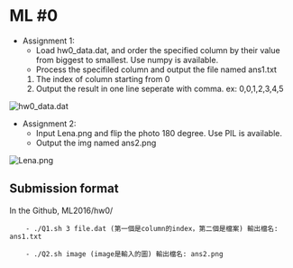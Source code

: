 ML #0
=====

- Assignment 1:
    + Load hw0_data.dat, and order the specified column by their value from biggest to smallest. Use numpy is available.
    + Process the specifiled column and output the file named ans1.txt
    1. The index of column starting from 0
    2. Output the result in one line seperate with comma. ex: 0,0,1,2,3,4,5

![](http://i67.tinypic.com/1585qtu.png "hw0_data.dat")

- Assignment 2:
    + Input Lena.png and flip the photo 180 degree. Use PIL is available.
    + Output the img named ans2.png

![](http://i66.tinypic.com/ms0yl1.png "Lena.png")

## Submission format

In the Github, ML2016/hw0/

```
    - ./Q1.sh 3 file.dat (第一個是column的index，第二個是檔案) 輸出檔名: ans1.txt

    - ./Q2.sh image (image是輸入的圖) 輸出檔名: ans2.png
```
